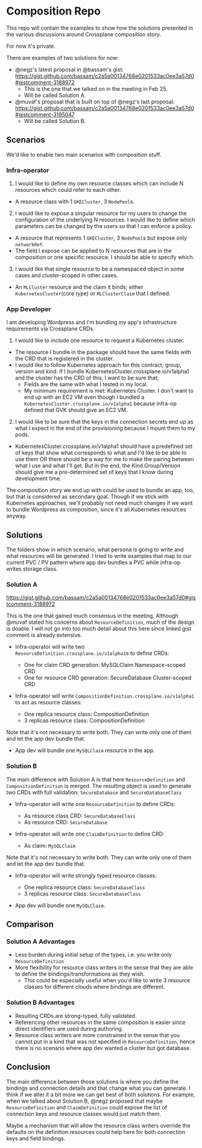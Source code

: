 # Composition Repo

This repo will contain the examples to show how the solutions presented in the various discussions around Crossplane composition story.

For now it's private.


There are examples of two solutions for now:
* @negz's latest proposal in @bassam's gist: https://gist.github.com/bassam/c2a5a00134768e0201533ac0ee3a57d0#gistcomment-3188972
  * This is the one that we talked on in the meeting in Feb 25.
  * Will be called Solution A.
* @muvaf's proposal that is built on top of @negz's last proposal: https://gist.github.com/bassam/c2a5a00134768e0201533ac0ee3a57d0#gistcomment-3195047
  * Will be called Solution B.


## Scenarios

We'd like to enable two main scenarios with composition stuff.

### Infra-operator

1. I would like to define my own resource classes which can include N resources which could refer to each other.
  * A resource class with 1 `GKECluster`, 3 `NodePool`s.
2. I would like to expose a singular resource for my users to change the configuration of the underlying N resources. I would like to define which parameters can be changed by the users so that I can enforce a policy.
  * A resource that represents 1 `GKECluster`, 3 `NodePool`s but expose only `networkRef`.
  * The field I expose can be applied to N resources that are in the composition or one specific resource. I should be able to specify which.
3. I would like that single resource to be a namespaced object in some cases and cluster-scoped in other cases.
  * An `MLCluster` resource and the claim it binds; either `KubernetesCluster`(core type) or `MLClusterClaim` that I defined.

### App Developer

I am developing Wordpress and I'm bundling my app's infrastructure requirements via Crossplane CRDs.

1. I would like to include one resource to request a Kubernetes cluster.
  * The resource I bundle in the package should have the same fields with the CRD that is registered in the cluster.
  * I would like to follow Kubernetes approach for this contract; group, version and kind. If I bundle KubernetesCluster.crossplane.io/v1alpha1 and the cluster has the CRD of this, I want to be sure that;
    * Fields are the same with what I tested in my local.
    * My minimum requirement is met: Kubernetes Cluster. I don't want to end up with an EC2 VM even though I bundled a `KubernetesCluster.crossplane.io/v1alpha1` because infra-op defined that GVK should give an EC2 VM.
2. I would like to be sure that the keys in the connection secrets end up as what I expect in the end of the provisioning because I mount them to my pods.
  * KubernetesCluster.crossplane.io/v1alpha1 should have a predefined set of keys that show what corresponds to what and I'd like to be able to use them OR there should be a way for me to make the pairing between what I use and what I'll get. But in the end, the Kind.Group/Version should give me a pre-determined set of keys that I know during development time.

The composition story we end up with could be used to bundle an app, too, but that is considered as secondary goal. Though if we stick with Kubernetes approaches, we'll probably not need much changes if we want to bundle Wordpress as composition, since it's all Kubernetes resources anyway.

## Solutions

The folders show in which scenario, what persona is going to write and what resources will be generated. I tried to write examples that map to our current PVC / PV pattern where app dev bundles a PVC while infra-op writes storage class.

### Solution A

https://gist.github.com/bassam/c2a5a00134768e0201533ac0ee3a57d0#gistcomment-3188972

This is the one that gained much consensus in the meeting. Although @muvaf stated his concerns about `ResourceDefinition`, much of the design is doable. I will not go into too much detail about this here since linked gist comment is already extensive.

* Infra-operator will write two `ResourceDefinition.crossplane.io/v1alpha1`s to define CRDs:
  * One for claim CRD generation: MySQLClaim Namespace-scoped CRD
  * One for resource CRD generation: SecureDatabase Cluster-scoped CRD

* Infra-operator will write `CompositionDefinition.crossplane.io/v1alpha1` to act as resource classes:
  * One replica resource class: CompositionDefinition
  * 3 replicas resource class: CompositionDefinition

Note that it's not necessary to write both. They can write only one of them and let the app dev bundle that.

* App dev will bundle one `MySQLClaim` resource in the app.

### Solution B

The main difference with Solution A is that here `ResourceDefinition` and `CompositionDefinition` is merged. The resulting object is used to generate two CRDs with full validation: `SecureDatabase` and `SecureDatabaseClass`

* Infra-operator will write one `ResourceDefinition` to define CRDs:
  * As resource class CRD: `SecureDatabaseClass`
  * As resource CRD: `SecureDatabase`

* Infra-operator will write one `ClaimDefinition` to define CRD:
  * As claim: `MySQLClaim`

Note that it's not necessary to write both. They can write only one of them and let the app dev bundle that.

* Infra-operator will write strongly typed resource classes:
  * One replica resource class: `SecureDatabaseClass`
  * 3 replicas resource class: `SecureDatabaseClass`

* App dev will bundle one `MySQLClaim`.

## Comparison

### Solution A Advantages
* Less burden during initial setup of the types, i.e. you write only `ResourceDefinition`
* More flexibility for resource class writers in the sense that they are able to define the bindings/transformations as they wish.
  * This could be especially useful when you'd like to write 3 resource classes for different clouds where bindings are different.

### Solution B Advantages

* Resulting CRDs are strong-typed, fully validated.
* Referencing other resources in the same composition is easier since direct identifiers are used during authoring.
* Resource class writers are more constrained in the sense that you cannot put in a kind that was not specified in `ResourceDefinition`, hence there is no scenario where app dev wanted a cluster but got database.


## Conclusion

The main difference between those solutions is where you define the bindings and connection details and that change what you can generate. I think if we alter it a bit more we can get best of both solutions. For example, when we talked about Solution B, @negz proposed that maybe `ResourceDefinition` and `ClaimDefinition` could expose the list of connection keys and resource classes would just match them.

Maybe a mechanism that will allow the resource class writers override the defaults on the definition resources could help here for both connection keys and field bindings.

